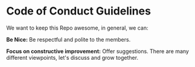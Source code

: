 # Code of Conduct Guidelines

We want to keep this Repo awesome, in general, we can:

**Be Nice:** Be respectful and polite to the members.

**Focus on constructive improvement:** Offer suggestions. There are many different viewpoints, let's discuss and grow together.
